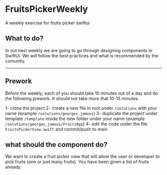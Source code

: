 # FruitsPickerWeekly
A weekly exercise for fruits picker swiftui

## What to do?

In out next weekly we are going to go through designing components in SwiftUI.
We will follow the best practices and what is recommended by the comunity.

---

## Prework

Before the weekly, each of you should take 10 minutes out of a day and do the following prework.
It should not take more that 10-15 minutes.

1- clone the project
2- create a new file in root under `/solutions` with your name (example `/solutions/georges_jamous`)
3- duplicate the project under template `/template` inside the new folder under your name (example `/solutions/georges_jamous/FruitsApp`)
4- edit the code under the file `FruitsPickerView.swift` and commit/push to main

## what should the component do?
We want to create a fruit picker view that will allow the user or developer to pick fruits (one or just many fruits).
You have been given a list of fruits already.

